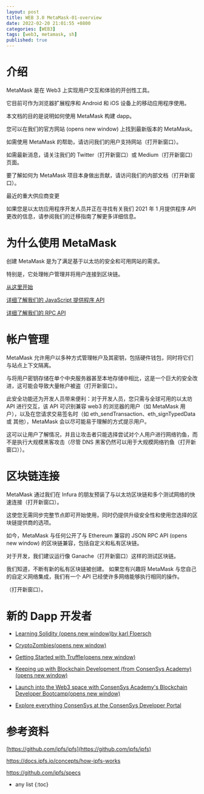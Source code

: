 ```yaml
---
layout: post
title: WEB 3.0 MetaMask-01-overview
date: 2022-02-20 21:01:55 +0800 
categories: [WEB3]
tags: [web3, metamask, sh]
published: true
---
```


# 介绍

MetaMask 是在 Web3 上实现用户交互和体验的开创性工具。 

它目前可作为浏览器扩展程序和 Android 和 iOS 设备上的移动应用程序使用。 

本文档的目的是说明如何使用 MetaMask 构建 dapp。

您可以在我们的官方网站 (opens new window) 上找到最新版本的 MetaMask。

如需使用 MetaMask 的帮助，请访问我们的用户支持网站（打开新窗口）。

如需最新消息，请关注我们的 Twitter（打开新窗口）或 Medium（打开新窗口）页面。

要了解如何为 MetaMask 项目本身做出贡献，请访问我们的内部文档（打开新窗口）。

最近的重大供应商变更

如果您是以太坊应用程序开发人员并正在寻找有关我们 2021 年 1 月提供程序 API 更改的信息，请参阅我们的迁移指南了解更多详细信息。

# 为什么使用 MetaMask

创建 MetaMask 是为了满足基于以太坊的安全和可用网站的需求。 

特别是，它处理帐户管理并将用户连接到区块链。

[从这里开始](https://docs.metamask.io/guide/getting-started.html)

[详细了解我们的 JavaScript 提供程序 API](https://docs.metamask.io/guide/ethereum-provider.html)

[详细了解我们的 RPC API](https://docs.metamask.io/guide/rpc-api.html)

# 帐户管理

MetaMask 允许用户以多种方式管理帐户及其密钥，包括硬件钱包，同时将它们与站点上下文隔离。 

与将用户密钥存储在单个中央服务器甚至本地存储中相比，这是一个巨大的安全改进，这可能会导致大量帐户被盗（打开新窗口）。

此安全功能还为开发人员带来便利：对于开发人员，您只需与全球可用的以太坊 API 进行交互，该 API 可识别兼容 web3 的浏览器的用户（如 MetaMask 用户），以及在您请求交易签名时（如 eth_sendTransaction、eth_signTypedData 或 其他），MetaMask 会以尽可能易于理解的方式提示用户。 

这可以让用户了解情况，并且让攻击者只能选择尝试对个人用户进行网络钓鱼，而不是执行大规模黑客攻击（尽管 DNS 黑客仍然可以用于大规模网络钓鱼（打开新窗口））。

# 区块链连接

MetaMask 通过我们在 Infura 的朋友预装了与以太坊区块链和多个测试网络的快速连接（打开新窗口）。 

这使您无需同步完整节点即可开始使用，同时仍提供升级安全性和使用您选择的区块链提供商的选项。

如今，MetaMask 与任何公开了与 Ethereum 兼容的 JSON RPC API (opens new window) 的区块链兼容，包括自定义和私有区块链。 

对于开发，我们建议运行像 Ganache（打开新窗口）这样的测试区块链。

我们知道，不断有新的私有区块链被创建。 如果您有兴趣将 MetaMask 与您自己的自定义网络集成，我们有一个 API 已经使许多网络能够执行相同的操作。 

（打开新窗口）。

# 新的 Dapp 开发者

- [Learning Solidity (opens new window)by karl Floersch](https://karl.tech/learning-solidity-part-1-deploy-a-contract/)

- [CryptoZombies(opens new window)](https://cryptozombies.io/)

- [Getting Started with Truffle(opens new window)](https://www.trufflesuite.com/docs/truffle/quickstart)

- [Keeping up with Blockchain Development (from ConsenSys Academy)(opens new window)](https://github.com/ConsenSys-Academy/Blockchain-Developer-Bootcamp/blob/main/docs/S00-intro/L6-keeping-up/index.md)

- [Launch into the Web3 space with ConsenSys Academy's Blockchain Developer Bootcamp(opens new window)](https://consensys.net/academy/bootcamp/)

- [Explore everything ConsenSys at the ConsenSys Developer Portal](https://consensys.net/developers/)

# 参考资料

[https://github.com/ipfs/ipfs](https://github.com/ipfs/ipfs)

https://docs.ipfs.io/concepts/how-ipfs-works

https://github.com/ipfs/specs

* any list
{:toc}